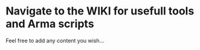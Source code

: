 # Navigate to the WIKI for usefull tools and Arma scripts

Feel free to add any content you wish... 
